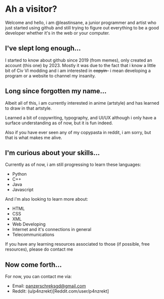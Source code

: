 # Ah a visitor?
Welcome and hello, i am @leastinsane, a junior programmer and artist who just started using github and still trying to figure out everything to be a good developer whether it's in the web or your computer.

## I've slept long enough...
I started to know about github since 2019 (from memes), only created an account (this one) by 2023.
Mostly it was due to the fact that i know a little bit of Civ VI modding and i am interested in ~~copyin-~~ i mean developing a program or a website to channel my insanity.

## Long since forgotten my name...
Albeit all of this, i am currently interested in anime (artstyle) and has learned to draw in that artstyle.

Learned a bit of copywriting, typography, and UI/UX although i only have a surface understanding as of now, but it is fun indeed.

Also if you have ever seen any of my copypasta in reddit, i am sorry, but that is what makes me alive.

## I'm curious about your skills...
Currently as of now, i am still progressing to learn these languages:
- Python
- C++
- Java
- Javascript

And i'm also looking to learn more about:
- HTML
- CSS
- XML
- Web Developing
- Internet and it's connections in general
- Telecommunications

If you have any learning resources associated to those (if possible, free resources), please do contact me

## Now come forth...
For now, you can contact me via:
- Email: panzerschreksgd@gmail.com
- Reddit: (u/p4nzrekt)[Reddit.com/user/p4nzrekt]

<!---
leastinsane/leastinsane is a ✨ special ✨ repository because its `README.md` (this file) appears on your GitHub profile.
You can click the Preview link to take a look at your changes.
--->
